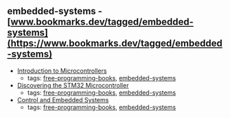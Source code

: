 embedded-systems - [www.bookmarks.dev/tagged/embedded-systems](https://www.bookmarks.dev/tagged/embedded-systems)
---
* [Introduction to Microcontrollers](http://www.embeddedrelated.com/showarticle/453.php)
    * tags: [free-programming-books](../tagged/free-programming-books.md), [embedded-systems](../tagged/embedded-systems.md)
* [Discovering the STM32 Microcontroller](http://www.cs.indiana.edu/~geobrown/book.pdf)
    * tags: [free-programming-books](../tagged/free-programming-books.md), [embedded-systems](../tagged/embedded-systems.md)
* [Control and Embedded Systems](http://www.learn-c.com)
    * tags: [free-programming-books](../tagged/free-programming-books.md), [embedded-systems](../tagged/embedded-systems.md)
